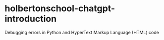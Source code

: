 # holbertonschool-chatgpt-introduction
Debugging errors in Python and HyperText Markup Language (HTML) code

